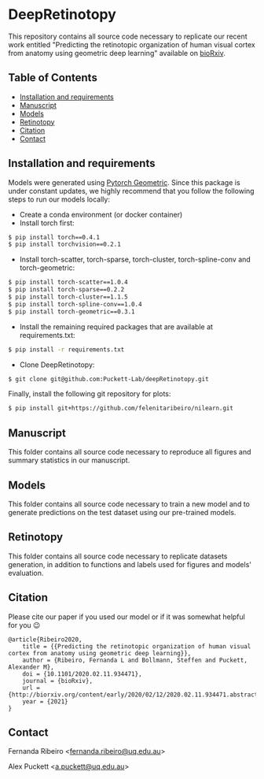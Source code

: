 # DeepRetinotopy

This repository contains all source code necessary to replicate our recent work entitled "Predicting the retinotopic organization of human visual cortex from anatomy using geometric deep learning" available on 
 [bioRxiv](https://www.biorxiv.org/content/10.1101/2020.02.11.934471v3).

## Table of Contents
* [Installation and requirements](#installation-and-requirements)
* [Manuscript](#manuscript)
* [Models](#models)
* [Retinotopy](#retinotopy)
* [Citation](#citation)
* [Contact](#contact)


## Installation and requirements 

Models were generated using [Pytorch Geometric](https://pytorch-geometric.readthedocs.io/en/latest/). Since this package is under constant updates, we highly recommend that 
you follow the following steps to run our models locally:

- Create a conda environment (or docker container)
- Install torch first:
		
```bash
$ pip install torch==0.4.1    
$ pip install torchvision==0.2.1
```
	
	
- Install torch-scatter, torch-sparse, torch-cluster, torch-spline-conv and torch-geometric:

```bash
$ pip install torch-scatter==1.0.4
$ pip install torch-sparse==0.2.2
$ pip install torch-cluster==1.1.5
$ pip install torch-spline-conv==1.0.4
$ pip install torch-geometric==0.3.1
```

- Install the remaining required packages that are available at requirements.txt: 

```bash
$ pip install -r requirements.txt
```   
    
- Clone DeepRetinotopy:
```bash
$ git clone git@github.com:Puckett-Lab/deepRetinotopy.git
```   

Finally, install the following git repository for plots:
```bash
$ pip install git+https://github.com/felenitaribeiro/nilearn.git
```
    


## Manuscript

This folder contains all source code necessary to reproduce all figures and summary statistics in our manuscript.

## Models

This folder contains all source code necessary to train a new model and to generate predictions on the test dataset 
using our pre-trained models.

## Retinotopy

This folder contains all source code necessary to replicate datasets generation, in addition to functions and labels 
used for figures and models' evaluation. 

## Citation

Please cite our paper if you used our model or if it was somewhat helpful for you :wink:

    @article{Ribeiro2020,
        title = {{Predicting the retinotopic organization of human visual cortex from anatomy using geometric deep learning}},
        author = {Ribeiro, Fernanda L and Bollmann, Steffen and Puckett, Alexander M},
        doi = {10.1101/2020.02.11.934471},
        journal = {bioRxiv},
        url = {http://biorxiv.org/content/early/2020/02/12/2020.02.11.934471.abstract},
        year = {2021}
    }


## Contact
Fernanda Ribeiro <[fernanda.ribeiro@uq.edu.au](fernanda.ribeiro@uq.edu.au)>

Alex Puckett <[a.puckett@uq.edu.au](a.puckett@uq.edu.au)>
